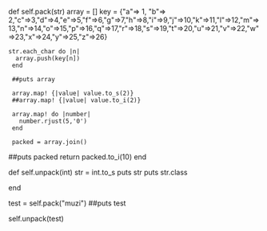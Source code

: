 def self.pack(str)
  array = []
	key = {"a"=> 1, "b"=> 2,"c"=>3,"d"=>4,"e"=>5,"f"=>6,"g"=>7,"h"=>8,"i"=>9,"j"=>10,"k"=>11,"l"=>12,"m"=>13,"n"=>14,"o"=>15,"p"=>16,"q"=>17,"r"=>18,"s"=>19,"t"=>20,"u"=>21,"v"=>22,"w"=>23,"x"=>24,"y"=>25,"z"=>26}
  
	str.each_char do |n|
	  array.push(key[n])
	 end
	 
	 ##puts array
	 
	 array.map! {|value| value.to_s(2)}
	 ##array.map! {|value| value.to_i(2)}
	 
	 array.map! do |number|
	   number.rjust(5,'0')
	 end 
	 
	 packed = array.join()
   ##puts packed
	 return packed.to_i(10)
end





def self.unpack(int)
    str = int.to_s
    puts str
    puts str.class
   
    
end



test =  self.pack("muzi")
##puts test 

self.unpack(test)
